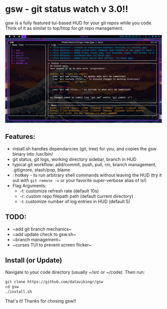 # gsw - git status watch v 3.0!!

gsw is a fully featured tui-based HUD for your git repos while you code. Think of it as similar to top/htop for git repo management. 

![image](./assets/gsw_screencap.png)

## Features:
- install.sh handles dependancies (git, tree) for you, and copies the gsw binary into /usr/bin/
- git status, git logs, working directory sidebar, branch in HUD
- typical git workflow: add/commit, push, pull, rm, branch management, .gitignore, stash/pop, blame
- : hotkey - to run arbitrary shell commands without leaving the HUD (try it out with `git remote -v` or your favorite super-verbose alias of ls!)
- Flag Arguments:
  - -t: customize refresh rate (default 10s)
  - -r: custom repo filepath path (default current directory)
  - -l: customize number of log entries in HUD (default 5)

## TODO:
- ~add git branch mechanics~
- ~add update check to gsw.sh~
- ~branch management~
- ~curses TUI to prevent screen flicker~

## Install (or Update)
Navigate to your code directory (usually ~/src or ~/code). Then run:
```
git clone https://github.com/datavikingr/gsw
cd gsw
./install.sh
```

That's it! Thanks for chosing gsw!!
